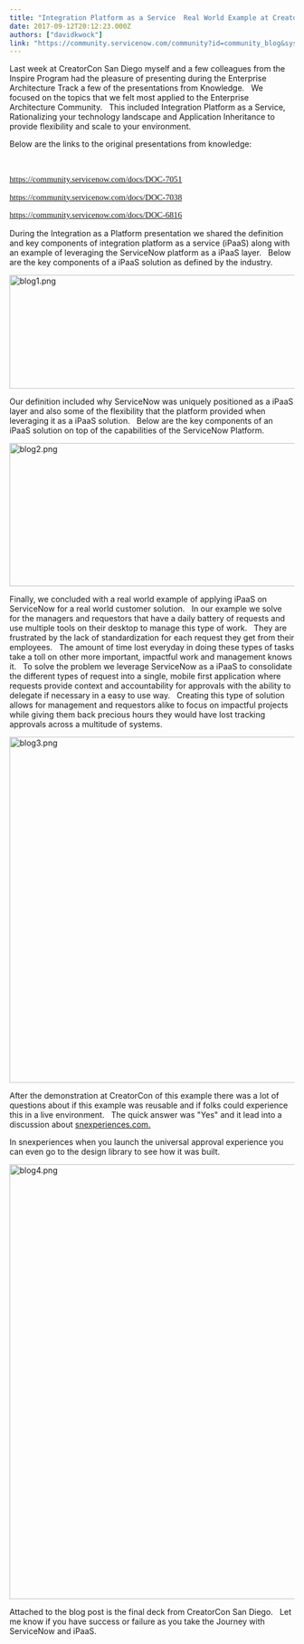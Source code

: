 ```yaml
---
title: "Integration Platform as a Service  Real World Example at CreatorCon San Diego"
date: 2017-09-12T20:12:23.000Z
authors: ["davidkwock"]
link: "https://community.servicenow.com/community?id=community_blog&sys_id=707c22e1dbd0dbc01dcaf3231f961998"
---
```

<p>Last week at CreatorCon San Diego myself and a few colleagues from the Inspire Program had the pleasure of presenting during the Enterprise Architecture Track a few of the presentations from Knowledge.   We focused on the topics that we felt most applied to the Enterprise Architecture Community.   This included Integration Platform as a Service, Rationalizing your technology landscape and Application Inheritance to provide flexibility and scale to your environment.</p><p></p><p>Below are the links to the original presentations from knowledge:</p><p>     </p><p style="font-family: Calibri; font-size: 11.0pt;"><a title="" _jive_internal="true" href="/community?id=community_article&sys_id=90dc2665dbd0dbc01dcaf3231f96197c">https://community.servicenow.com/docs/DOC-7051</a></p><p></p><p style="font-family: Calibri; font-size: 11.0pt;"><a title="" _jive_internal="true" href="/community?id=community_article&sys_id=a44daee5dbd0dbc01dcaf3231f961978">https://community.servicenow.com/docs/DOC-7038</a></p><p></p><p style="font-family: Calibri; font-size: 11.0pt;"><a title="" _jive_internal="true" href="/community?id=community_article&sys_id=023c2a61dbd0dbc01dcaf3231f96196e">https://community.servicenow.com/docs/DOC-6816</a></p><p></p><p>During the Integration as a Platform presentation we shared the definition and key components of integration platform as a service (iPaaS) along with an example of leveraging the ServiceNow platform as a iPaaS layer.   Below are the key components of a iPaaS solution as defined by the industry.</p><p><img  alt="blog1.png" class="image-1 jive-image" src="ecccddcadb9c97049c9ffb651f9619ef.iix" style="width: 620px; height: 201px;"/></p><p>Our definition included why ServiceNow was uniquely positioned as a iPaaS layer and also some of the flexibility that the platform provided when leveraging it as a iPaaS solution.   Below are the key components of an iPaaS solution on top of the capabilities of the ServiceNow Platform.</p><p><img  alt="blog2.png" class="image-2 jive-image" src="5398f00adbd89344e9737a9e0f96194f.iix" style="width: 620px; height: 253px;"/></p><p>Finally, we concluded with a real world example of applying iPaaS on ServiceNow for a real world customer solution.   In our example we solve for the managers and requestors that have a daily battery of requests and use multiple tools on their desktop to manage this type of work.   They are frustrated by the lack of standardization for each request they get from their employees.   The amount of time lost everyday in doing these types of tasks take a toll on other more important, impactful work and management knows it.   To solve the problem we leverage ServiceNow as a iPaaS to consolidate the different types of request into a single, mobile first application where requests provide context and accountability for approvals with the ability to delegate if necessary in a easy to use way.   Creating this type of solution allows for management and requestors alike to focus on impactful projects while giving them back precious hours they would have lost tracking approvals across a multitude of systems.</p><p></p><p><img  alt="blog3.png" class="image-3 jive-image" src="2eb7d8cadbd817049c9ffb651f961997.iix" style="width: 620px; height: 611px;"/></p><p></p><p>After the demonstration at CreatorCon of this example there was a lot of questions about if this example was reusable and if folks could experience this in a live environment.   The quick answer was "Yes" and it lead into a discussion about <a title="experiences.com/" href="http://snexperiences.com/">snexperiences.com.</a></p><p></p><p>In snexperiences when you launch the universal approval experience you can even go to the design library to see how it was built.</p><p></p><p><img  alt="blog4.png" class="image-4 jive-image" src="1957f3f1db5cdf04e9737a9e0f96191d.iix" style="width: 620px; height: 768px;"/></p><p></p><p>Attached to the blog post is the final deck from CreatorCon San Diego.   Let me know if you have success or failure as you take the Journey with ServiceNow and iPaaS.</p><p></p>